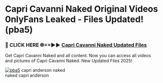 # Capri Cavanni Naked Original Videos 0nlyFans Leaked - Files Updated! (pba5)

<h3>🔴 CLICK HERE 🌐==►► <a href="https://tinyurl.com/yckcrads" rel="nofollow">Capri Cavanni Naked Updated Files</a></h3>

Get Capri Cavanni Naked and all content. Now you can access all videos and pictures of Capri Cavanni Naked. New Updated Files 2025!

[![pba5](https://i.imgur.com/hpKpOFt.gif)](https://tinyurl.com/yckcrads)
capri anderson naked<br>
naked capri anderson